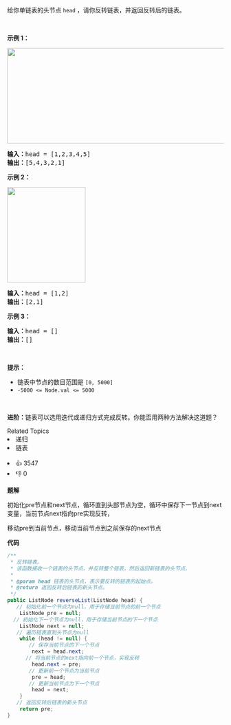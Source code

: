 给你单链表的头节点 <code>head</code> ，请你反转链表，并返回反转后的链表。

<div class="original__bRMd"> 
 <div> 
  <p>&nbsp;</p> 
 </div>
</div>

<p><strong>示例 1：</strong></p> 
<img alt="" src="https://assets.leetcode.com/uploads/2021/02/19/rev1ex1.jpg" style="width: 542px; height: 222px;" /> 
<pre>
<strong>输入：</strong>head = [1,2,3,4,5]
<strong>输出：</strong>[5,4,3,2,1]
</pre>

<p><strong>示例 2：</strong></p> 
<img alt="" src="https://assets.leetcode.com/uploads/2021/02/19/rev1ex2.jpg" style="width: 182px; height: 222px;" /> 
<pre>
<strong>输入：</strong>head = [1,2]
<strong>输出：</strong>[2,1]
</pre>

<p><strong>示例 3：</strong></p>

<pre>
<strong>输入：</strong>head = []
<strong>输出：</strong>[]
</pre>

<p>&nbsp;</p>

<p><strong>提示：</strong></p>

<ul> 
 <li>链表中节点的数目范围是 <code>[0, 5000]</code></li> 
 <li><code>-5000 &lt;= Node.val &lt;= 5000</code></li> 
</ul>

<p>&nbsp;</p>

<p><strong>进阶：</strong>链表可以选用迭代或递归方式完成反转。你能否用两种方法解决这道题？</p>

<div><div>Related Topics</div><div><li>递归</li><li>链表</li></div></div><br><div><li>👍 3547</li><li>👎 0</li></div>

**题解**

初始化pre节点和next节点，循环直到头部节点为空，循环中保存下一节点到next变量，当前节点next指向pre实现反转，

移动pre到当前节点，移动当前节点到之前保存的next节点

**代码**

```java
/**
 * 反转链表。
 * 该函数接收一个链表的头节点，并反转整个链表，然后返回新链表的头节点。
 *
 * @param head 链表的头节点，表示要反转的链表的起始点。
 * @return 返回反转后链表的新头节点。
 */
public ListNode reverseList(ListNode head) {
   // 初始化前一个节点为null，用于存储当前节点的前一个节点
    ListNode pre = null;
  // 初始化下一个节点为null，用于存储当前节点的下一个节点
    ListNode next = null; 
   // 遍历链表直到头节点为null
    while (head != null) {
       // 保存当前节点的下一个节点
        next = head.next;
      // 将当前节点的next指向前一个节点，实现反转
        head.next = pre; 
       // 更新前一个节点为当前节点
        pre = head;
       // 更新当前节点为下一个节点
        head = next;
    }
   // 返回反转后链表的新头节点
    return pre;
}
```

